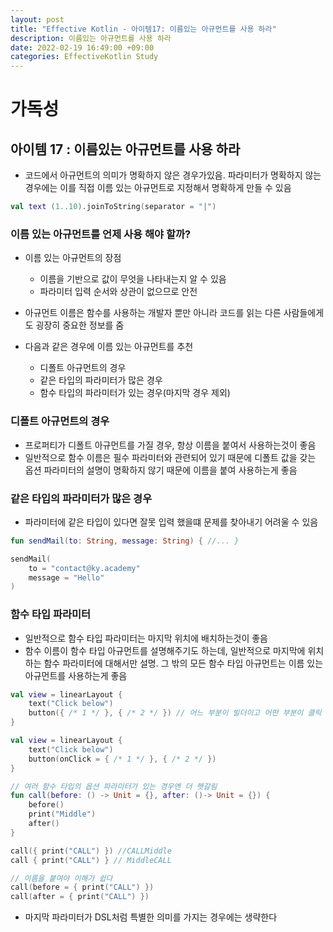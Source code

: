 ```yaml
---
layout: post
title: "Effective Kotlin - 아이템17: 이름있는 아규먼트를 사용 하라"
description: 이름있는 아규먼트를 사용 하라
date: 2022-02-19 16:49:00 +09:00
categories: EffectiveKotlin Study
---
```



# 가독성

## 아이템 17 : 이름있는 아규먼트를 사용 하라
- 코드에서 아규먼트의 의미가 명확하지 않은 경우가있음. 파라미터가 명확하지 않는 경우에는 이를 직접 이름 있는 아규먼트로 지정해서 명확하게 만들 수 있음

```kotlin
val text (1..10).joinToString(separator = "|")
```

### 이름 있는 아규먼트를 언제 사용 해야 할까?
- 이름 있는 아규먼트의 장점
    * 이름을 기반으로 값이 무엇을 나타내는지 알 수 있음
    * 파라미터 입력 순서와 상관이 없으므로 안전

- 아규먼트 이름은 함수를 사용하는 개발자 뿐만 아니라 코드를 읽는 다른 사람들에게도 굉장히 중요한 정보를 줌
- 다음과 같은 경우에 이름 있는 아규먼트를 추천
    * 디폴트 아규먼트의 경우
    * 같은 타입의 파라미터가 많은 경우
    * 함수 타입의 파라미터가 있는 경우(마지막 경우 제외)

### 디폴트 아규먼트의 경우
- 프로퍼티가 디폴트 아규먼트를 가질 경우, 항상 이름을 붙여서 사용하는것이 좋음
- 일반적으로 함수 이름은 필수 파라미터와 관련되어 있기 때문에 디폴트 값을 갖는 옵션 파라미터의 설명이 명확하지 않기 때문에 이름을 붙여 사용하는게 좋음

### 같은 타입의 파라미터가 많은 경우
- 파라미터에 같은 타입이 있다면 잘못 입력 했을떄 문제를 찾아내기 어려울 수 있음

```kotlin
fun sendMail(to: String, message: String) { //... }

sendMail(
    to = "contact@ky.academy"
    message = "Hello"
)
```

### 함수 타입 파라미터
- 일반적으로 함수 타입 파라미터는 마지막 위치에 배치하는것이 좋음
- 함수 이름이 함수 타입 아규먼트를 설명해주기도 하는데, 일반적으로 마지막에 위치하는 함수 파라미터에 대해서만 설명. 그 밖의 모든 함수 타입 아규먼트는 이름 있는 아규먼트를 사용하는게 좋음

```kotlin
val view = linearLayout {
    text("Click below")
    button({ /* 1 */ }, { /* 2 */ }) // 어느 부분이 빌더이고 어떤 부분이 클릭 리스너일것인가?
}

val view = linearLayout {
    text("Click below")
    button(onClick = { /* 1 */ }, { /* 2 */ }) 
}

// 여러 함수 타입의 옵션 파라미터가 있는 경우엔 더 헷갈림
fun call(before: () -> Unit = {}, after: ()-> Unit = {}) {
    before()
    print("Middle")
    after()
}

call({ print("CALL") }) //CALLMiddle
call { print("CALL") } // MiddleCALL

// 이름을 붙여야 이해가 쉽다
call(before = { print("CALL") })
call(after = { print("CALL") })
```

- 마지막 파라미터가 DSL처럼 특별한 의미를 가지는 경우에는 생략한다
